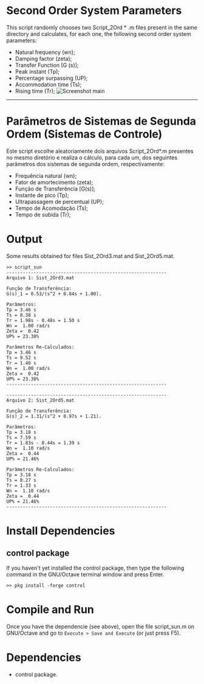 # Second Order System Parameters

This script randomly chooses two Script_2Ord * .m files present
in the same directory and calculates, for each one, the following
second order system parameters:

- Natural frequency (wn);
- Damping factor (zeta);
- Transfer Function [G (s)];
- Peak instant (Tp);
- Percentage surpassing (UP);
- Accommodation time (Ts);
- Rising time (Tr);
![Screenshot main](https://raw.githubusercontent.com/jndgomes/secondorder-octave/main/screenshot.png)

---

# Parâmetros de Sistemas de Segunda Ordem (Sistemas de Controle)

Este script escolhe aleatoriamente dois arquivos Script_2Ord*.m presentes
no mesmo diretório e realiza o cálculo, para cada um, dos seguintes 
parâmetros dos sistemas de segunda ordem, respectivamente:

- Frequência natural (wn); 
- Fator de amortecimento (zeta); 
- Função de Transferência [G(s)];
- Instante de pico (Tp);
- Ultrapassagem de percentual (UP);
- Tempo de Acomodação (Ts);
- Tempo de subida (Tr);

# Output

Some results obtained for files Sist_2Ord3.mat and Sist_2Ord5.mat.

```
>> script_sun
-----------------------------------------------------------
Arquivo 1: Sist_2Ord3.mat

Função de Transferência:
G(s)_1 = 0.53/(s^2 + 0.84s + 1.00).

Parâmetros:
Tp = 3.46 s
Ts = 8.38 s
Tr = 1.98s - 0.48s = 1.50 s
Wn =  1.00 rad/s
Zeta =  0.42
UP% = 23.38%

Parâmetros Re-Calculados:
Tp = 3.46 s
Ts = 9.52 s
Tr = 1.46 s
Wn =  1.00 rad/s
Zeta =  0.42
UP% = 23.38%
-----------------------------------------------------------

-----------------------------------------------------------
Arquivo 2: Sist_2Ord5.mat

Função de Transferência:
G(s)_2 = 1.31/(s^2 + 0.97s + 1.21).

Parâmetros:
Tp = 3.18 s
Ts = 7.59 s
Tr = 1.83s - 0.44s = 1.39 s
Wn =  1.10 rad/s
Zeta =  0.44
UP% = 21.46%

Parâmetros Re-Calculados:
Tp = 3.18 s
Ts = 8.27 s
Tr = 1.33 s
Wn =  1.10 rad/s
Zeta =  0.44
UP% = 21.46%
-----------------------------------------------------------
```

# Install Dependencies

## control package

If you haven't yet installed the control package, then type the following command in the GNU/Octave terminal window and press Enter.

```
>> pkg install -forge control
```

# Compile and Run

Once you have the dependencie (see above), open the file script_sun.m on GNU/Octave 
and go to `Execute > Save and Execute` (or just press F5).

# Dependencies

* control package.
